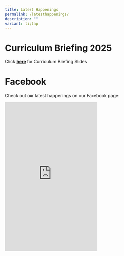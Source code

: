 ```yaml
---
title: Latest Happenings
permalink: /latesthappenings/
description: ""
variant: tiptap
---
```

<h1>Curriculum Briefing 2025</h1>
<p>Click <strong><a href="/cb2025/" rel="noopener noreferrer nofollow" target="_blank">here</a> </strong>for
Curriculum Briefing Slides</p>
<h1>Facebook</h1>
<p>Check out our latest happenings on our Facebook page:</p>
<div class="iframe-wrapper">
<iframe style="border:none;overflow:hidden" height="480" allowfullscreen="true" frameborder="0" src="https://www.facebook.com/plugins/page.php?href=https%3A%2F%2Fwww.facebook.com%2Fprofile.php%3Fid%3D100063568614645&amp;tabs=timeline&amp;width width="></iframe>
</div>
<p></p>